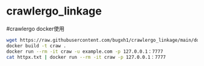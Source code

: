 # crawlergo_linkage

#crawlergo docker使用
```bash
wget https://raw.githubusercontent.com/bugxh1/crawlergo_linkage/main/dockerfile
docker build -t craw .
docker run --rm -it craw -u example.com -p 127.0.0.1：7777
cat httpx.txt | docker run --rm -it craw -p 127.0.0.1：7777
```

